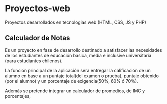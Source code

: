# Proyectos-web
Proyectos desarrollados en tecnologias web (HTML, CSS, JS y PHP)

## Calculador de Notas
Es un proyecto en fase de desarrollo destinado a satisfacer las necesidades de los estudiantes de educación basica, 
media e inclusive universitaria (para estudiantes chilenos).

La función principal de la aplicación sera entregar la calificación de un alumno en base a un puntaje total(del examen o prueba), 
puntaje obtenido (por el alumno) y un porcentaje de exigencia(50%, 60% ó 70%).

Además se pretende integrar un calculador de promedios, de IMC y porcentajes, 
